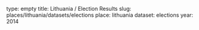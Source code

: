 type: empty
title: Lithuania / Election Results
slug: places/lithuania/datasets/elections
place: lithuania
dataset: elections
year: 2014
